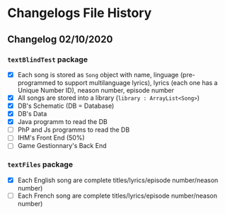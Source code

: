 # Changelogs File History
## Changelog 02/10/2020

### ``textBlindTest`` package

* [x] Each song is stored as ``Song`` object with name, linguage (pre-programmed to support multilanguage lyrics), lyrics (each one has a Unique Number ID), neason number, episode number
* [x] All songs are stored into a library (``library : ArrayList<Song>``)
* [x] DB's Schematic (DB = Database)
* [x] DB's Data
* [x] Java programm to read the DB
* [ ] PhP and Js programms to read the DB
* [ ] IHM's Front End (50%)
* [ ] Game Gestionnary's Back End

###  ``textFiles`` package

* [x] Each English song are complete titles/lyrics/episode number/neason number)
* [ ] Each French song are complete titles/lyrics/episode number/neason number)
